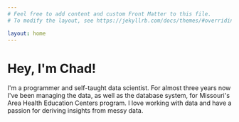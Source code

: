```yaml
---
# Feel free to add content and custom Front Matter to this file.
# To modify the layout, see https://jekyllrb.com/docs/themes/#overriding-theme-defaults

layout: home
---
```

# Hey, I'm Chad!

I'm a programmer and self-taught data scientist. For almost three years now I've been managing the data, as well as the database system, for Missouri's Area Health Education Centers program. I love working with data and have a passion for deriving insights from messy data.
